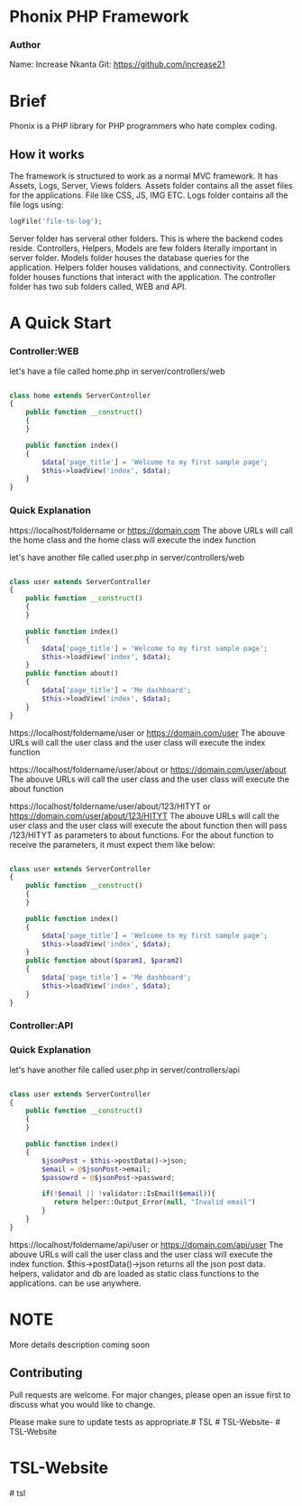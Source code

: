 # Phonix PHP Framework
### Author 
Name: Increase Nkanta
Git: https://github.com/increase21

# Brief 
Phonix is a PHP library for PHP programmers who hate complex coding.

## How it works

The framework is structured to work as a normal MVC framework. It has Assets, Logs, Server, Views folders. Assets folder contains all the asset files for the applications. File like CSS, JS, IMG ETC. 
Logs folder contains all the file logs using:

```php
logFile('file-to-log');
```
Server folder has serveral other folders. This is where the backend codes reside. Controllers, Helpers, Models are few folders literally important in server folder. Models folder houses the database queries for the application. Helpers folder houses validations, and connectivity. Controllers folder houses functions that interact with the application. The controller folder has two sub folders called, WEB and API.

# A Quick Start

### Controller:WEB
let's have a file called home.php in server/controllers/web

```php

class home extends ServerController
{
    public function __construct()
    {
    }

    public function index()
    {
        $data['page_title'] = 'Welcome to my first sample page';
        $this->loadView('index', $data);
    }
}
```
### Quick Explanation
https://localhost/foldername or https://domain.com
The above URLs will call the home class and the home class will execute the index function

let's have another file called user.php in server/controllers/web

```php

class user extends ServerController
{
    public function __construct()
    {
    }

    public function index()
    {
        $data['page_title'] = 'Welcome to my first sample page';
        $this->loadView('index', $data);
    }
    public function about()
    {
        $data['page_title'] = 'Me dashboard';
        $this->loadView('index', $data);
    }
}
```

https://localhost/foldername/user or https://domain.com/user
The abouve URLs will call the user class and the user class will execute the index function

https://localhost/foldername/user/about or https://domain.com/user/about
The abouve URLs will call the user class and the user class will execute the about function

https://localhost/foldername/user/about/123/HITYT or https://domain.com/user/about/123/HITYT
The abouve URLs will call the user class and the user class will execute the about function then will pass /123/HITYT as parameters to about functions. For the about function to receive the parameters, it must expect them like below:


```php

class user extends ServerController
{
    public function __construct()
    {
    }

    public function index()
    {
        $data['page_title'] = 'Welcome to my first sample page';
        $this->loadView('index', $data);
    }
    public function about($param1, $param2)
    {
        $data['page_title'] = 'Me dashboard';
        $this->loadView('index', $data);
    }
}
```


### Controller:API

### Quick Explanation

let's have another file called user.php in server/controllers/api

```php

class user extends ServerController
{
    public function __construct()
    {
    }

    public function index()
    {
        $jsonPost = $this->postData()->json;
        $email = @$jsonPost->email;
        $passowrd = @$jsonPost->password;

        if(!$email || !validator::IsEmail($email)){
           return helper::Output_Error(null, "Invalid email")
        }
    }
}
```

https://localhost/foldername/api/user or https://domain.com/api/user
The abouve URLs will call the user class and the user class will execute the index function. $this->postData()->json returns all the json post data. helpers, validator and db are loaded as static class functions to the applications. can be use anywhere.

# NOTE 
More details description coming soon


## Contributing
Pull requests are welcome. For major changes, please open an issue first to discuss what you would like to change.

Please make sure to update tests as appropriate.#   T S L  
 #   T S L - W e b s i t e -  
 # TSL-Website
# TSL-Website
#   t s l  
 